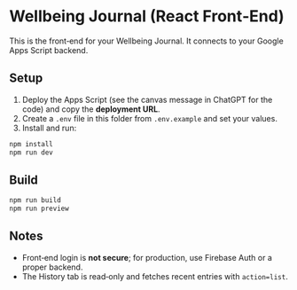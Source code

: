 # Wellbeing Journal (React Front‑End)

This is the front‑end for your Wellbeing Journal. It connects to your Google Apps Script backend.

## Setup

1. Deploy the Apps Script (see the canvas message in ChatGPT for the code) and copy the **deployment URL**.
2. Create a `.env` file in this folder from `.env.example` and set your values.
3. Install and run:

```bash
npm install
npm run dev
```

## Build
```bash
npm run build
npm run preview
```

## Notes
- Front‑end login is **not secure**; for production, use Firebase Auth or a proper backend.
- The History tab is read‑only and fetches recent entries with `action=list`.

